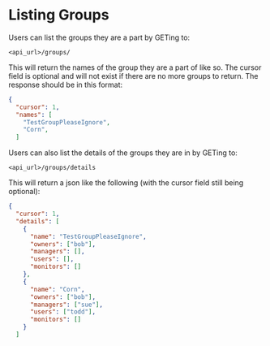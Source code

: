# Listing Groups

Users can list the groups they are a part by GETing to:
```
<api_url>/groups/
```

This will return the names of the group they are a part of like so. The cursor
field is optional and will not exist if there are no more groups to return. The
response should be in this format:

```json
{
  "cursor": 1,
  "names": [
    "TestGroupPleaseIgnore",
    "Corn",
  ]
```

Users can also list the details of the groups they are in by GETing to:
```
<api_url>/groups/details
```

This will return a json like the following (with the cursor field still being optional):

```json
{
  "cursor": 1,
  "details": [
    {
      "name": "TestGroupPleaseIgnore",
      "owners": ["bob"],
      "managers": [],
      "users": [],
      "monitors": []
    },
    {
      "name": "Corn",
      "owners": ["bob"],
      "managers": ["sue"],
      "users": ["todd"],
      "monitors": []
    }
  ]
```



